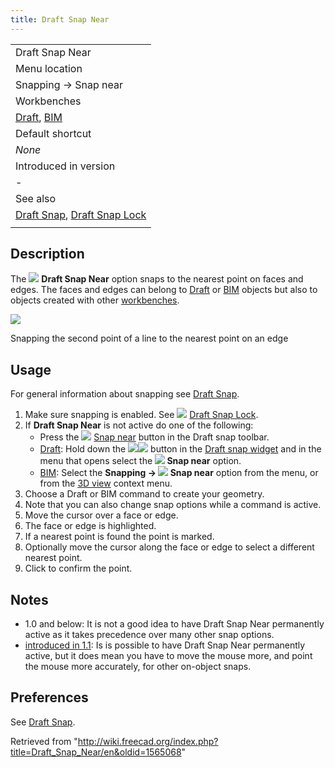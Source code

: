 ```yaml
---
title: Draft Snap Near
---
```


|                                                                                               |
| --------------------------------------------------------------------------------------------- |
| Draft Snap Near                                                                               |
| Menu location                                                                                 |
| Snapping → Snap near                                                                          |
| Workbenches                                                                                   |
| [Draft](/Draft_Workbench "Draft Workbench"), [BIM](/BIM_Workbench "BIM Workbench")            |
| Default shortcut                                                                              |
| _None_                                                                                        |
| Introduced in version                                                                         |
| -                                                                                             |
| See also                                                                                      |
| [Draft Snap](/Draft_Snap "Draft Snap"), [Draft Snap Lock](/Draft_Snap_Lock "Draft Snap Lock") |
|                                                                                               |

## Description

The ![](/images/Draft_Snap_Near.svg) **Draft Snap Near** option snaps to the nearest point on faces and edges. The faces and edges can belong to [Draft](/Draft_Workbench "Draft Workbench") or [BIM](/BIM_Workbench "BIM Workbench") objects but also to objects created with other [workbenches](/Workbenches "Workbenches").

![](/images/Draft_Snap_Near_example.png)

Snapping the second point of a line to the nearest point on an edge

## Usage

For general information about snapping see [Draft Snap](/Draft_Snap "Draft Snap").

1. Make sure snapping is enabled. See ![](/images/Draft_Snap_Lock.svg) [Draft Snap Lock](/Draft_Snap_Lock "Draft Snap Lock").
2. If **Draft Snap Near** is not active do one of the following:
   - Press the ![](/images/Draft_Snap_Near.svg) [Snap near](/Draft_Snap_Near "Draft Snap Near") button in the Draft snap toolbar.
   - [Draft](/Draft_Workbench "Draft Workbench"): Hold down the ![](/images/Draft_Snap_Lock.svg)![](/images/Toolbar_flyout_arrow.svg) button in the [Draft snap widget](/Draft_snap_widget "Draft snap widget") and in the menu that opens select the **![](/images/Draft_Snap_Near.svg) Snap near** option.
   - [BIM](/BIM_Workbench "BIM Workbench"): Select the **Snapping → ![](/images/Draft_Snap_Near.svg) Snap near** option from the menu, or from the [3D view](/3D_view "3D view") context menu.
3. Choose a Draft or BIM command to create your geometry.
4. Note that you can also change snap options while a command is active.
5. Move the cursor over a face or edge.
6. The face or edge is highlighted.
7. If a nearest point is found the point is marked.
8. Optionally move the cursor along the face or edge to select a different nearest point.
9. Click to confirm the point.

## Notes

- 1.0 and below: It is not a good idea to have Draft Snap Near permanently active as it takes precedence over many other snap options.
- [introduced in 1.1](/Release_notes_1.1 "Release notes 1.1"): Is is possible to have Draft Snap Near permanently active, but it does mean you have to move the mouse more, and point the mouse more accurately, for other on-object snaps.

## Preferences

See [Draft Snap](/Draft_Snap#Preferences "Draft Snap").

Retrieved from "<http://wiki.freecad.org/index.php?title=Draft_Snap_Near/en&oldid=1565068>"
